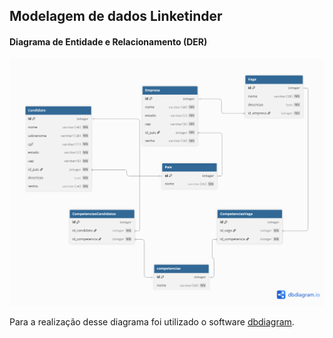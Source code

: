 ## Modelagem de dados Linketinder

#### Diagrama de Entidade e Relacionamento (DER)

![DER](Linketinder%20DER.png)

Para a realização desse diagrama foi utilizado o software [dbdiagram](https://dbdiagram.io/).

